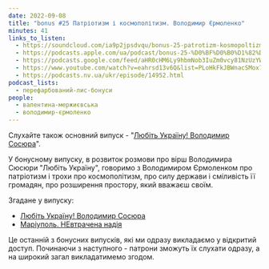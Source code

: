 ```yaml
---
date: 2022-09-08
title: "bonus #25 Патріотизм і космополітизм. Володимир Єрмоленко"
minutes: 41
links_to_listen:
  - https://soundcloud.com/ia9p2jpsdvqu/bonus-25-patrotizm-kosmopoltizm-volodimir-rmolenko
  - https://podcasts.apple.com/ua/podcast/bonus-25-%D0%BF%D0%B0%D1%82%D1%80%D1%96%D0%BE%D1%82%D0%B8%D0%B7%D0%BC-%D1%96-%D0%BA%D0%BE%D1%81%D0%BC%D0%BE%D0%BF%D0%BE%D0%BB%D1%96%D1%82%D0%B8%D0%B7%D0%BC-%D0%B2%D0%BE%D0%BB%D0%BE%D0%B4%D0%B8%D0%BC%D0%B8%D1%80-%D1%94%D1%80%D0%BC%D0%BE%D0%BB%D0%B5%D0%BD%D0%BA%D0%BE/id1563575488?i=1000578794209
  - https://podcasts.google.com/feed/aHR0cHM6Ly9hbmNob3IuZm0vcy81NzUzYWEwMC9wb2RjYXN0L3Jzcw/episode/ODI2MzI4MzctNDI2ZS00YmY1LTg4ZWYtN2ExN2U1MGU2MmQ0?sa=X&ved=0CAUQkfYCahcKEwjwnJ_C6dL6AhUAAAAAHQAAAAAQFA
  - https://www.youtube.com/watch?v=eahrsd13v6Q&list=PLoHkFkJBWnacSMox7iWMMtWmSyZJ7lepM&index=23
  - https://podcasts.nv.ua/ukr/episode/14952.html
podcast_lists:
  - перефарбований-лис-бонуси
people:
  - валентина-мержиєвська
  - володимир-єрмоленко
---
```


Слухайте також основний випуск - "[Любіть Україну! Володимир Сосюра][1]".

У бонусному випуску, в розвиток розмови про вірш Володимира Сюсюри "Любіть
Україну", говоримо з Володимиром Єрмоленком про патріотизм і трохи про
космополітизм, про силу держави і сміливість її громадян, про розширення
простору, який вважаєш своїм.  

Згадане у випуску: 

- [Любіть Україну! Володимир Сосюра][1]
- [Маріуполь. НЕвтрачена надія][2]

Це останній з бонусних випусків, які ми одразу викладаємо у відкритий доступ.
Починаючи з наступного \- патрони зможуть їх слухати одразу, а на широкий загал
викладатимемо згодом.  

[1]: /перефарбований-лис/62/
[2]: https://youtu.be/q05wJtU6uEs
